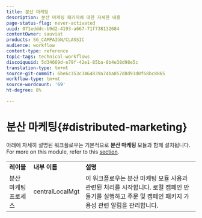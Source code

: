 ```yaml
---
title: 분산 마케팅
description: 분산 마케팅 패키지에 대한 자세한 내용
page-status-flag: never-activated
uuid: 071edddc-b9d2-4193-a667-71f738132684
contentOwner: sauviat
products: SG_CAMPAIGN/CLASSIC
audience: workflow
content-type: reference
topic-tags: technical-workflows
discoiquuid: 5d34669d-e79f-42e1-85ba-8b4e38d98e5c
translation-type: tm+mt
source-git-commit: 6be6c353c3464839a74ba857d8d93d0f68bc8865
workflow-type: tm+mt
source-wordcount: '69'
ht-degree: 8%

---
```



# 분산 마케팅{#distributed-marketing}

아래에 자세히 설명된 워크플로우는 기본적으로 **분산 마케팅** 모듈과 함께 설치됩니다. For more on this module, refer to this [section](../../campaign/using/about-distributed-marketing.md).

<table> 
 <tbody> 
  <tr> 
   <td> <strong>레이블</strong><br /> </td> 
   <td> <strong>내부 이름</strong><br /> </td> 
   <td> <strong>설명</strong><br /> </td> 
  </tr> 
  <tr> 
   <td> <span class="uicontrol">분산 마케팅 프로세스</span> <br /> </td> 
   <td> <span class="uicontrol">centralLocalMgt</span> <br /> </td> 
   <td> 이 워크플로우는 분산 마케팅 모듈 사용과 관련된 처리를 시작합니다. 로컬 캠페인 만들기를 실행하고 주문 및 캠페인 패키지 가용성 관련 알림을 관리합니다.<br /> </td> 
  </tr> 
 </tbody> 
</table>

